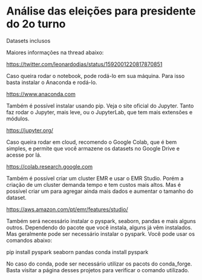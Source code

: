 # Análise das eleições para presidente do 2o turno

Datasets inclusos

Maiores informações na thread abaixo:

https://twitter.com/leonardodias/status/1592001220817870851

Caso queira rodar o notebook, pode rodá-lo em sua máquina. Para isso basta instalar o Anaconda e rodá-lo. 

https://www.anaconda.com

Também é possível instalar usando pip. Veja o site oficial do Jupyter. Tanto faz rodar o Jupyter, mais leve, ou o JupyterLab, que tem mais extensões e módulos.

https://jupyter.org/

Caso queira rodar em cloud, recomendo o Google Colab, que é bem simples, e permite que você armazene os datasets no Google Drive e acesse por lá.

https://colab.research.google.com

Também é possível criar um cluster EMR e usar o EMR Studio. Porém a criação de um cluster demanda tempo e tem custos mais altos. Mas é possível criar um para agregar ainda mais dados e aumentar o tamanho do dataset.

https://aws.amazon.com/pt/emr/features/studio/

Também será necessário instalar o pyspark, seaborn, pandas e mais alguns outros. Dependendo do pacote que você instala, alguns já vêm instalados. Mas geralmente pode ser necessário instalar o pyspark. Você pode usar os comandos abaixo:

pip install pyspark seaborn pandas
conda install pyspark

No caso do conda, pode ser necessário utilizar os pacots do conda_forge. Basta visitar a página desses projetos para verificar o comando utilizado.



